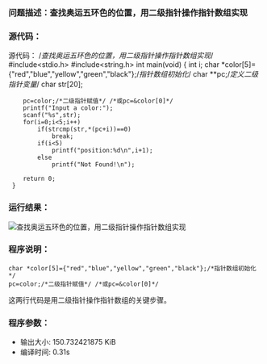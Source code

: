 ### 问题描述：查找奥运五环色的位置，用二级指针操作指针数组实现
### 源代码：

源代码：
	/*查找奥运五环色的位置，用二级指针操作指针数组实现*/
	#include<stdio.h>
	#include<string.h>
	int main(void)
	{
		int i;
		char *color[5]={"red","blue","yellow","green","black"};/*指针数组初始化*/
		char **pc;/*定义二级指针变量*/ 
		char str[20];
		
		pc=color;/*二级指针赋值*/ /*或pc=&color[0]*/
		printf("Input a color:");
		scanf("%s",str);
		for(i=0;i<5;i++)
			if(strcmp(str,*(pc+i))==0)
				break;
			if(i<5)
				printf("position:%d\n",i+1);
			else
				printf("Not Found!\n");
				
		return 0; 
	 } 

### 运行结果：
![查找奥运五环色的位置，用二级指针操作指针数组实现](https://upload-images.jianshu.io/upload_images/6770220-638392213f957b80.png?imageMogr2/auto-orient/strip%7CimageView2/2/w/1240)



### 程序说明：

	char *color[5]={"red","blue","yellow","green","black"};/*指针数组初始化*/
	pc=color;/*二级指针赋值*/ /*或pc=&color[0]*/

这两行代码是用二级指针操作指针数组的关键步骤。

### 程序参数：
- 输出大小: 150.732421875 KiB
- 编译时间: 0.31s
